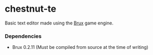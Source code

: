 # chestnut-te
Basic text editor made using the [Brux](https://github.com/KelvinShadewing/brux-gdk) game engine.
### Dependencies
* Brux 0.2.11 (Must be compiled from source at the time of writing)
